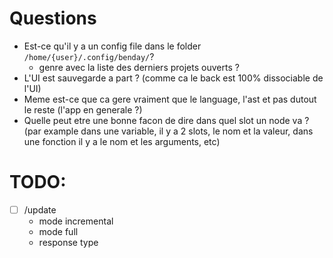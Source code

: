 # Questions

- Est-ce qu'il y a un config file dans le folder `/home/{user}/.config/benday/`?
  - genre avec la liste des derniers projets ouverts ?
- L'UI est sauvegarde a part ? (comme ca le back est 100% dissociable de l'UI)
- Meme est-ce que ca gere vraiment que le language, l'ast et pas dutout le reste (l'app en generale ?)
- Quelle peut etre une bonne facon de dire dans quel slot un node va ? (par example dans une variable, il y a 2 slots, le nom et la valeur, dans une fonction il y a le nom et les arguments, etc)

# TODO:

- [ ] /update
  - mode incremental
  - mode full
  - response type
